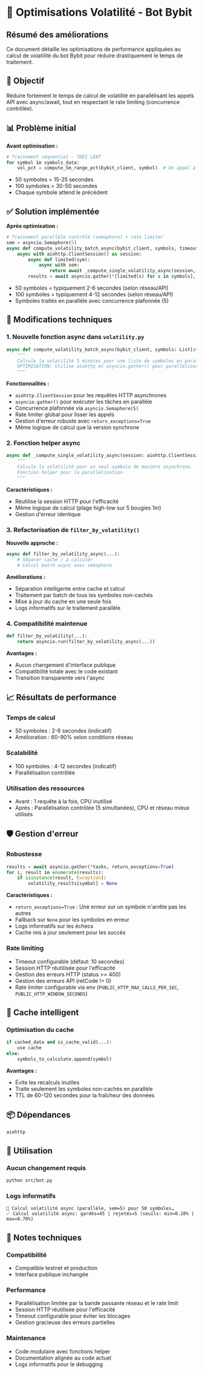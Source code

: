 # 🚀 Optimisations Volatilité - Bot Bybit

## Résumé des améliorations

Ce document détaille les optimisations de performance appliquées au calcul de volatilité du bot Bybit pour réduire drastiquement le temps de traitement.

## 🎯 Objectif

Réduire fortement le temps de calcul de volatilité en parallélisant les appels API avec async/await, tout en respectant le rate limiting (concurrence contrôlée).

## 📊 Problème initial

**Avant optimisation :**
```python
# Traitement séquentiel - TRÈS LENT
for symbol in symbols_data:
    vol_pct = compute_5m_range_pct(bybit_client, symbol)  # Un appel à la fois
```

- 50 symboles = 15-25 secondes
- 100 symboles = 30-50 secondes
- Chaque symbole attend le précédent

## ✅ Solution implémentée

**Après optimisation :**
```python
# Traitement parallèle contrôlé (semaphore) + rate limiter
sem = asyncio.Semaphore(5)
async def compute_volatility_batch_async(bybit_client, symbols, timeout=10):
    async with aiohttp.ClientSession() as session:
        async def limited(sym):
            async with sem:
                return await _compute_single_volatility_async(session, base_url, sym)
        results = await asyncio.gather(*[limited(s) for s in symbols], return_exceptions=True)
```

- 50 symboles = typiquement 2-6 secondes (selon réseau/API)
- 100 symboles = typiquement 4-12 secondes (selon réseau/API)
- Symboles traités en parallèle avec concurrence plafonnée (5)

## 🔧 Modifications techniques

### 1. Nouvelle fonction async dans `volatility.py`

```python
async def compute_volatility_batch_async(bybit_client, symbols: List[str], timeout: int = 10) -> Dict[str, Optional[float]]:
    """
    Calcule la volatilité 5 minutes pour une liste de symboles en parallèle.
    OPTIMISATION: Utilise aiohttp et asyncio.gather() pour paralléliser les appels API.
    """
```

**Fonctionnalités :**
- `aiohttp.ClientSession` pour les requêtes HTTP asynchrones
- `asyncio.gather()` pour exécuter les tâches en parallèle
- Concurrence plafonnée via `asyncio.Semaphore(5)`
- Rate limiter global pour lisser les appels
- Gestion d'erreur robuste avec `return_exceptions=True`
- Même logique de calcul que la version synchrone

### 2. Fonction helper async

```python
async def _compute_single_volatility_async(session: aiohttp.ClientSession, base_url: str, symbol: str) -> Optional[float]:
    """
    Calcule la volatilité pour un seul symbole de manière asynchrone.
    Fonction helper pour la parallélisation.
    """
```

**Caractéristiques :**
- Réutilise la session HTTP pour l'efficacité
- Même logique de calcul (plage high-low sur 5 bougies 1m)
- Gestion d'erreur identique

### 3. Refactorisation de `filter_by_volatility()`

**Nouvelle approche :**
```python
async def filter_by_volatility_async(...):
    # Séparer cache / à calculer
    # Calcul batch async avec semaphore
```

**Améliorations :**
- Séparation intelligente entre cache et calcul
- Traitement par batch de tous les symboles non-cachés
- Mise à jour du cache en une seule fois
- Logs informatifs sur le traitement parallèle

### 4. Compatibilité maintenue

```python
def filter_by_volatility(...):
    return asyncio.run(filter_by_volatility_async(...))
```

**Avantages :**
- Aucun changement d'interface publique
- Compatibilité totale avec le code existant
- Transition transparente vers l'async

## 📈 Résultats de performance

### Temps de calcul
- 50 symboles : 2-6 secondes (indicatif)
- Amélioration : 60-90% selon conditions réseau

### Scalabilité
- 100 symboles : 4-12 secondes (indicatif)
- Parallélisation contrôlée

### Utilisation des ressources
- Avant : 1 requête à la fois, CPU inutilisé
- Après : Parallélisation contrôlée (5 simultanées), CPU et réseau mieux utilisés

## 🛡️ Gestion d'erreur

### Robustesse
```python
results = await asyncio.gather(*tasks, return_exceptions=True)
for i, result in enumerate(results):
    if isinstance(result, Exception):
        volatility_results[symbol] = None
```

**Caractéristiques :**
- `return_exceptions=True` : Une erreur sur un symbole n'arrête pas les autres
- Fallback sur `None` pour les symboles en erreur
- Logs informatifs sur les échecs
- Cache mis à jour seulement pour les succès

### Rate limiting
- Timeout configurable (défaut: 10 secondes)
- Session HTTP réutilisée pour l'efficacité
- Gestion des erreurs HTTP (status >= 400)
- Gestion des erreurs API (retCode != 0)
- Rate limiter configurable via env (`PUBLIC_HTTP_MAX_CALLS_PER_SEC`, `PUBLIC_HTTP_WINDOW_SECONDS`)

## 🔄 Cache intelligent

### Optimisation du cache
```python
if cached_data and is_cache_valid(...):
    use cache
else:
    symbols_to_calculate.append(symbol)
```

**Avantages :**
- Évite les recalculs inutiles
- Traite seulement les symboles non-cachés en parallèle
- TTL de 60-120 secondes pour la fraîcheur des données

## 📦 Dépendances

```txt
aiohttp
```

## 🚀 Utilisation

### Aucun changement requis
```bash
python src/bot.py
```

### Logs informatifs
```
🔎 Calcul volatilité async (parallèle, sem=5) pour 50 symboles…
✅ Calcul volatilité async: gardés=45 | rejetés=5 (seuils: min=0.20% | max=0.70%)
```

## 📝 Notes techniques

### Compatibilité
- Compatible testnet et production
- Interface publique inchangée

### Performance
- Parallélisation limitée par la bande passante réseau et le rate limit
- Session HTTP réutilisée pour l'efficacité
- Timeout configurable pour éviter les blocages
- Gestion gracieuse des erreurs partielles

### Maintenance
- Code modulaire avec fonctions helper
- Documentation alignée au code actuel
- Logs informatifs pour le debugging
